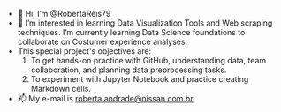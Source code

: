 - 👋 Hi, I’m @RobertaReis79
- 👀 I’m interested in learning Data Visualization Tools and Web scraping techniques. I’m currently learning Data Science foundations to collaborate on Costumer experience analyses.
- This special project's objectives are:
  1.	To get hands-on practice with GitHub, understanding data, team collaboration, and planning data preprocessing tasks.
  2.	To experiment with Jupyter Notebook and practice creating Markdown cells.
- 📫 My e-mail is roberta.andrade@nissan.com.br
